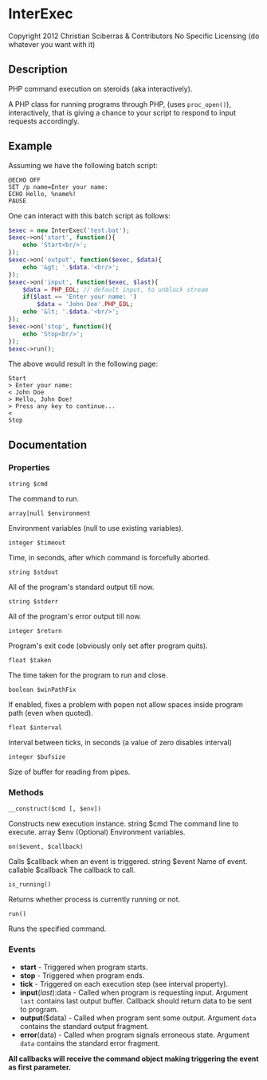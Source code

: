 # InterExec

Copyright 2012 Christian Sciberras & Contributors
No Specific Licensing (do whatever you want with it)

## Description

PHP command execution on steroids (aka interactively).

A PHP class for running programs through PHP, (uses `proc_open()`), interactively,
that is giving a chance to your script to respond to input requests accordingly.

## Example

Assuming we have the following batch script:

```shell
@ECHO OFF
SET /p name=Enter your name: 
ECHO Hello, %name%!
PAUSE
```

One can interact with this batch script as follows:

```php
$exec = new InterExec('test.bat');
$exec->on('start', function(){
	echo 'Start<br/>';
});
$exec->on('output', function($exec, $data){
	echo '&gt; '.$data.'<br/>';
});
$exec->on('input', function($exec, $last){
	$data = PHP_EOL; // default input, to unblock stream
	if($last == 'Enter your name: ')
		$data = 'John Doe'.PHP_EOL;
	echo '&lt; '.$data.'<br/>';
});
$exec->on('stop', function(){
	echo 'Stop<br/>';
});
$exec->run();
```

The above would result in the following page:

```plain
Start
> Enter your name: 
< John Doe
> Hello, John Doe!
> Press any key to continue...
< 
Stop
```

## Documentation

### Properties

    string $cmd

The command to run.
		
    array|null $environment

Environment variables (null to use existing variables).

	integer $timeout

Time, in seconds, after which command is forcefully aborted.
		
	string $stdout

All of the program's standard output till now.
		
	string $stderr

All of the program's error output till now.
		
	integer $return

Program's exit code (obviously only set after program quits).
		
	float $taken

The time taken for the program to run and close.
		
	boolean $winPathFix

If enabled, fixes a problem with popen not allow spaces inside program path (even when quoted).
		
	float $interval

Interval between ticks, in seconds (a value of zero disables interval)
		
	integer $bufsize

Size of buffer for reading from pipes.

### Methods

	__construct($cmd [, $env])

Constructs new execution instance. 
string $cmd The command line to execute.
array $env (Optional) Environment variables.

	on($event, $callback)

Calls $callback when an event is triggered.
string $event Name of event.
callable $callback The callback to call.

	is_running()

Returns whether process is currently running or not.

	run()

Runs the specified command.

### Events

 - **start** - Triggered when program starts.
 - **stop** - Triggered when program ends.
 - **tick** - Triggered on each execution step (see interval property).
 - **input**($last):$data - Called when program is requesting input.
 Argument `last` contains last output buffer.
 Callback should return data to be sent to program.
 - **output**($data) - Called when program sent some output.
 Argument `data` contains the standard output fragment.
 - **error**(data) - Called when program signals erroneous state.
 Argument `data` contains the standard error fragment.

**All callbacks will receive the command object making triggering the event as first parameter.**